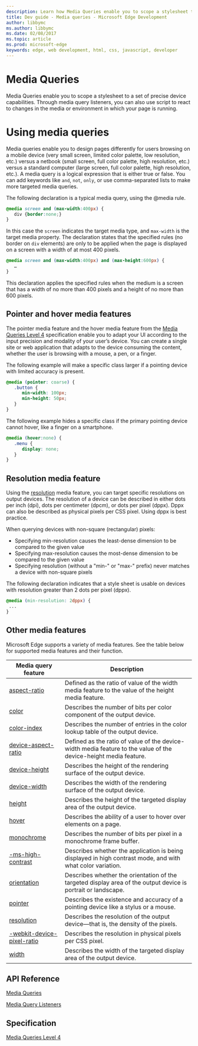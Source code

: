 ---description: Learn how Media Queries enable you to scope a stylesheet to a set of precise device capabilities.
title: Dev guide - Media queries - Microsoft Edge Development
author: libbymc
ms.author: libbymc
ms.date: 02/08/2017
ms.topic: article
ms.prod: microsoft-edge
keywords: edge, web development, html, css, javascript, developer
---# Media Queries Media Queries enable you to scope a stylesheet to a set of precise device capabilities. Through media query listeners, you can also use script to react to changes in the media or environment in which your page is running.# Using media queriesMedia queries enable you to design pages differently for users browsing on a mobile device (very small screen, limited color palette, low resolution, etc.) versus a netbook (small screen, full color palette, high resolution, etc.) versus a standard computer (large screen, full color palette, high resolution, etc.). A media query is a logical expression that is either true or false. You can add keywords like `and`, `not`, `only`, or use comma-separated lists to make more targeted media queries. The following declaration is a typical media query, using the @media rule.``` css@media screen and (max-width:400px) {   div {border:none;}}```In this case the  `screen` indicates the target media type, and `max-width` is the target media property. The declaration states that the specified rules (no border on `div` elements) are only to be applied when the page is displayed on a screen with a width of at most 400 pixels. ``` css@media screen and (max-width:400px) and (max-height:600px) {   …}```This declaration applies the specified rules when the medium is a screen that has a width of no more than 400 pixels and a height of no more than 600 pixels.## Pointer and hover media featuresThe pointer media feature and the hover media feature from the [Media Queries Level 4](http://go.microsoft.com/fwlink/p/?linkid=524312) specification enable you to adapt your UI according to the input precision and modality of your user’s device. You can create a single site or web application that adapts to the device consuming the content, whether the user is browsing with a mouse, a pen, or a finger. The following example will make a specific class larger if a pointing device with limited accuracy is present.``` css@media (pointer: coarse) {   .button {      min-width: 100px;      min-height: 50px;   }}```The following example hides a specific class if the primary pointing device cannot hover, like a finger on a smartphone.``` css@media (hover:none) {   .menu {      display: none;   }} ```## Resolution media featureUsing the [resolution](https://msdn.microsoft.com/library/hh772722(v=vs.85).aspx) media feature, you can target specific resolutions on output devices. The resolution of a device can be described in either dots per inch (dpi), dots per centimeter (dpcm), or dots per pixel (dppx). Dppx can also be described as physical pixels per CSS pixel. Using dppx is best practice.When querying devices with non-square (rectangular) pixels: * Specifying min-resolution causes the least-dense dimension to be compared to the given value* Specifying max-resolution causes the most-dense dimension to be compared to the given value* Specifying resolution (without a "min-" or "max-" prefix) never matches a device with non-square pixelsThe following declaration indicates that a style sheet is usable on devices with resolution greater than 2 dots per pixel (dppx). ``` css@media (min-resolution: 2dppx) { ...}```## Other media featuresMicrosoft Edge supports a variety of media features.  See the table below for supported media features and their function. | Media query feature  | Description || ------------- | ------------- |[aspect-ratio](https://msdn.microsoft.com/library/hh771844(v=vs.85).aspx) | Defined as the ratio of value of the width media feature to the value of the height media feature.[color](https://msdn.microsoft.com/library/hh771855(v=vs.85).aspx) | Describes the number of bits per color component of the output device.[color-index](https://msdn.microsoft.com/library/hh771852(v=vs.85).aspx) | Describes the number of entries in the color lookup table of the output device.[device-aspect-ratio](https://msdn.microsoft.com/library/hh772062(v=vs.85).aspx) | Defined as the ratio of value of the device-width media feature to the value of the device-height media feature.[device-height](https://msdn.microsoft.com/library/hh772063(v=vs.85).aspx) | Describes the height of the rendering surface of the output device.[device-width](https://msdn.microsoft.com/library/hh772064(v=vs.85).aspx) | Describes the width of the rendering surface of the output device.[height](https://msdn.microsoft.com/library/hh772070(v=vs.85).aspx) | Describes the height of the targeted display area of the output device.[hover](https://msdn.microsoft.com/library/dn806241(v=vs.85).aspx) | Describes the ability of a user to hover over elements on a page.[monochrome](https://msdn.microsoft.com/library/hh772375(v=vs.85).aspx) | Describes the number of bits per pixel in a monochrome frame buffer.[-ms-high-contrast](https://msdn.microsoft.com/library/hh771830(v=vs.85).aspx) | Describes whether the application is being displayed in high contrast mode, and with what color variation.[orientation](https://msdn.microsoft.com/library/hh772710(v=vs.85).aspx) | Describes whether the orientation of the targeted display area of the output device is portrait or landscape.[pointer](https://msdn.microsoft.com/library/dn806274(v=vs.85).aspx) | Describes the existence and accuracy of a pointing device like a stylus or a mouse.[resolution](https://msdn.microsoft.com/library/hh772722(v=vs.85).aspx) | Describes the resolution of the output device—that is, the density of the pixels.[-webkit-device-pixel-ratio](https://msdn.microsoft.com/library/dn760733(v=vs.85).aspx) | Describes the resolution in physical pixels per CSS pixel.[width](https://msdn.microsoft.com/library/hh772741(v=vs.85).aspx) | Describes the width of the targeted display area of the output device. ## API Reference[Media Queries ](https://msdn.microsoft.com/library/hh772370(v=vs.85).aspx)[Media Query Listeners](https://msdn.microsoft.com/library/hh772369(v=vs.85).aspx)## Specification[Media Queries Level 4](http://go.microsoft.com/fwlink/p/?linkid=524312)